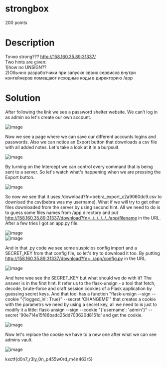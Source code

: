 # strongbox
200 points 
# Description
Точно strong??? http://158.160.35.89:31337/ <br />
Two hints are given: <br />
1)how no UNSIGN??<br />
2)Обычно разработчики при запуске своих сервисов внутри контейнеров помещают исходные коды в директорию /app
# Solution
After following the link we see a password shelter website. We can’t log in as admin so let's create our own account.

![image](https://github.com/danzyxd/CTFs/assets/144260597/9961ee62-3d6f-431f-9e17-77446c803ccd)

Now we see a page where we can save our different accounts logins and passwords. Also we can notice an Export button that downloads a csv file with all added notes. Let's take a look at it in a burpsuit.

![image](https://github.com/danzyxd/CTFs/assets/144260597/3844f3b0-02ed-43cb-8e38-3738f18488be)

By turning on the Intercept we can control every command that is being sent to a server. So let's watch what's happening when we are pressing the Export button.

![image](https://github.com/danzyxd/CTFs/assets/144260597/f8959aa5-056c-4bed-a5f6-4d65a07a9ab5)

So now we see that it uses /download?fn=bebra_export_c2a9060dc9.csv to download the csv(bebra was my username). What if we will try to get other files downloaded from the server by using second hint. All we need to do is to guess some files names from /app directory and put http://158.160.35.89:31337/download?fn=../../../../../app/filename in the URL. After a few tries I got an app.py file.

![image](https://github.com/danzyxd/CTFs/assets/144260597/717b9af2-b9c6-4b4f-814a-c4f24334b890)<br />
![image](https://github.com/danzyxd/CTFs/assets/144260597/0fe82b20-98fb-4457-93d7-651576015f0a)

And in that .py code we see some suspicios config import and a SECRET_KEY from that config file, so let's try to download it too. By putting http://158.160.35.89:31337/download?fn=../app/config.py in the URL.

![image](https://github.com/danzyxd/CTFs/assets/144260597/81e38137-45b3-4fdc-8683-c7819fc5ea9f)

And here wee see the SECRET_KEY but what should we do with it? The answer is in the first hint. It refer us to the flask-unsign - a tool that fetch, decode, brute-force and craft session cookies of a Flask application by guessing secret keys. And that tool has a function "flask-unsign --sign --cookie "{'logged_in': True}" --secret 'CHANGEME'" that creates a cookie with the parametrs we need by using a secret key, all we need to is just to modify it a little: flask-unsign --sign --cookie "{'username': 'admin'}" --secret '90e714e15f86badc25dd703620d8151d' and get the cookie.

![image](https://github.com/danzyxd/CTFs/assets/144260597/5fd41aee-3c0f-4fa2-91cb-ba699da8f8ac)

Now let's replace the cookie we have to a new one after what we can see admins vault.

![image](https://github.com/danzyxd/CTFs/assets/144260597/452a64e6-a851-46a6-9cf2-d1224758022a)

kxctf{d0n7_r3ly_0n_p455w0rd_m4n463r5}
